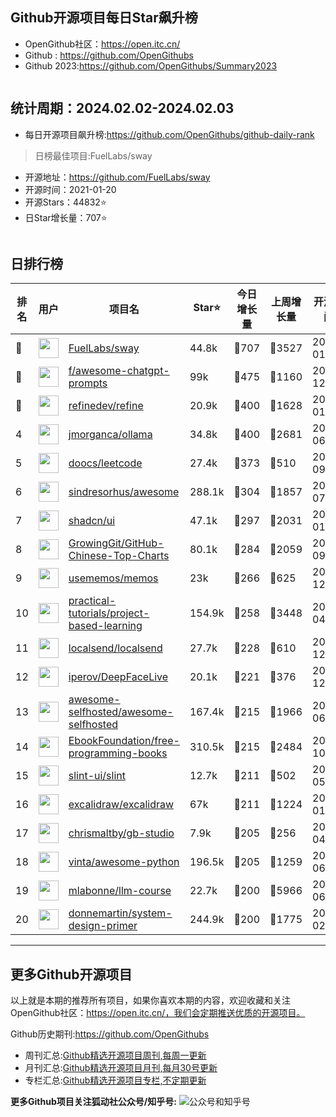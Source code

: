 ## Github开源项目每日Star飙升榜

- OpenGithub社区：https://open.itc.cn/
- Github : https://github.com/OpenGithubs
- Github 2023:https://github.com/OpenGithubs/Summary2023

![]()

## 统计周期：2024.02.02-2024.02.03

- 每日开源项目飙升榜:https://github.com/OpenGithubs/github-daily-rank



> 日榜最佳项目:FuelLabs/sway  

- 开源地址：https://github.com/FuelLabs/sway
- 开源时间：2021-01-20
- 开源Stars：44832⭐
- 日Star增长量：707⭐

![]()


## 日排行榜

| 排名        |  用户     |  项目名          | Star⭐          | 今日增长量     | 上周增长量      |  开源时间   |
|------------|------------|---------------|---------------- |--------------|----------------|------------|
| 🥇 | <img src="https://avatars.githubusercontent.com/u/55993183?v=4" alt="" size="32" height="32" width="32" data-view-component="true" class="avatar circle"> | [FuelLabs/sway](https://github.com/FuelLabs/sway)| 44.8k  | 🔺707| 🔺3527 | 2021-01-20 |
| 🥈 | <img src="https://avatars.githubusercontent.com/u/196477?u=771bf9010ad2c32fe13ff71ceaad5563fc2824d3&v=4" alt="" size="32" height="32" width="32" data-view-component="true" class="avatar circle"> | [f/awesome-chatgpt-prompts](https://github.com/f/awesome-chatgpt-prompts)| 99k  | 🔺475| 🔺1160 | 2022-12-05 |
| 🥉 | <img src="https://avatars.githubusercontent.com/u/104967037?v=4" alt="" size="32" height="32" width="32" data-view-component="true" class="avatar circle"> | [refinedev/refine](https://github.com/refinedev/refine)| 20.9k  | 🔺400| 🔺1628 | 2021-01-20 |
| 4 | <img src="https://avatars.githubusercontent.com/u/151674099?v=4" alt="" size="32" height="32" width="32" data-view-component="true" class="avatar circle"> | [jmorganca/ollama](https://github.com/jmorganca/ollama)| 34.8k  | 🔺400| 🔺2681 | 2023-06-27 |
| 5 | <img src="https://avatars.githubusercontent.com/u/43716716?v=4" alt="" size="32" height="32" width="32" data-view-component="true" class="avatar circle"> | [doocs/leetcode](https://github.com/doocs/leetcode)| 27.4k  | 🔺373| 🔺510 | 2018-09-16 |
| 6 | <img src="https://avatars.githubusercontent.com/u/170270?u=34acd557a042ac478d273a4621570cadb6b0bd89&v=4" alt="" size="32" height="32" width="32" data-view-component="true" class="avatar circle"> | [sindresorhus/awesome](https://github.com/sindresorhus/awesome)| 288.1k  | 🔺304| 🔺1857 | 2014-07-11 |
| 7 | <img src="https://avatars.githubusercontent.com/u/139895814?v=4" alt="" size="32" height="32" width="32" data-view-component="true" class="avatar circle"> | [shadcn/ui](https://github.com/shadcn/ui)| 47.1k  | 🔺297| 🔺2031 | 2023-01-04 |
| 8 | <img src="https://avatars.githubusercontent.com/u/21018904?u=bcc423f3536e0ea420dfe438d96b36a7ff2704d7&v=4" alt="" size="32" height="32" width="32" data-view-component="true" class="avatar circle"> | [GrowingGit/GitHub-Chinese-Top-Charts](https://github.com/GrowingGit/GitHub-Chinese-Top-Charts)| 80.1k  | 🔺284| 🔺2059 | 2019-09-05 |
| 9 | <img src="https://avatars.githubusercontent.com/u/95764151?v=4" alt="" size="32" height="32" width="32" data-view-component="true" class="avatar circle"> | [usememos/memos](https://github.com/usememos/memos)| 23k  | 🔺266| 🔺625 | 2021-12-08 |
| 10 | <img src="https://avatars.githubusercontent.com/u/89421154?v=4" alt="" size="32" height="32" width="32" data-view-component="true" class="avatar circle"> | [practical-tutorials/project-based-learning](https://github.com/practical-tutorials/project-based-learning)| 154.9k  | 🔺258| 🔺3448 | 2017-04-12 |
| 11 | <img src="https://avatars.githubusercontent.com/u/120677616?v=4" alt="" size="32" height="32" width="32" data-view-component="true" class="avatar circle"> | [localsend/localsend](https://github.com/localsend/localsend)| 27.7k  | 🔺228| 🔺610 | 2022-12-16 |
| 12 | <img src="https://avatars.githubusercontent.com/u/8076202?u=2928fa5264ebcdb64c8175e726cbc2438e483ba2&v=4" alt="" size="32" height="32" width="32" data-view-component="true" class="avatar circle"> | [iperov/DeepFaceLive](https://github.com/iperov/DeepFaceLive)| 20.1k  | 🔺221| 🔺376 | 2020-12-15 |
| 13 | <img src="https://avatars.githubusercontent.com/u/24270415?v=4" alt="" size="32" height="32" width="32" data-view-component="true" class="avatar circle"> | [awesome-selfhosted/awesome-selfhosted](https://github.com/awesome-selfhosted/awesome-selfhosted)| 167.4k  | 🔺215| 🔺1966 | 2015-06-01 |
| 14 | <img src="https://avatars.githubusercontent.com/u/14127308?v=4" alt="" size="32" height="32" width="32" data-view-component="true" class="avatar circle"> | [EbookFoundation/free-programming-books](https://github.com/EbookFoundation/free-programming-books)| 310.5k  | 🔺215| 🔺2484 | 2013-10-11 |
| 15 | <img src="https://avatars.githubusercontent.com/u/64742117?v=4" alt="" size="32" height="32" width="32" data-view-component="true" class="avatar circle"> | [slint-ui/slint](https://github.com/slint-ui/slint)| 12.7k  | 🔺211| 🔺502 | 2020-05-04 |
| 16 | <img src="https://avatars.githubusercontent.com/u/59452120?v=4" alt="" size="32" height="32" width="32" data-view-component="true" class="avatar circle"> | [excalidraw/excalidraw](https://github.com/excalidraw/excalidraw)| 67k  | 🔺211| 🔺1224 | 2020-01-02 |
| 17 | <img src="https://avatars.githubusercontent.com/u/16776042?u=f864c54158cf721c0815808fdd39ed117c080def&v=4" alt="" size="32" height="32" width="32" data-view-component="true" class="avatar circle"> | [chrismaltby/gb-studio](https://github.com/chrismaltby/gb-studio)| 7.9k  | 🔺205| 🔺256 | 2019-04-17 |
| 18 | <img src="https://avatars.githubusercontent.com/u/652070?u=95b472a9a11b64ee0f74512ad918d762d42c213c&v=4" alt="" size="32" height="32" width="32" data-view-component="true" class="avatar circle"> | [vinta/awesome-python](https://github.com/vinta/awesome-python)| 196.5k  | 🔺205| 🔺1259 | 2014-06-28 |
| 19 | <img src="https://avatars.githubusercontent.com/u/81252890?u=f9898d723658a498328f14f717e1eeccb42ca675&v=4" alt="" size="32" height="32" width="32" data-view-component="true" class="avatar circle"> | [mlabonne/llm-course](https://github.com/mlabonne/llm-course)| 22.7k  | 🔺200| 🔺5966 | 2023-06-18 |
| 20 | <img src="https://avatars.githubusercontent.com/u/5458997?u=f1007b583e55e7ccfb6ccf0e200051156112dd9b&v=4" alt="" size="32" height="32" width="32" data-view-component="true" class="avatar circle"> | [donnemartin/system-design-primer](https://github.com/donnemartin/system-design-primer)| 244.9k  | 🔺200| 🔺1775 | 2017-02-27 |

---
## 更多Github开源项目

以上就是本期的推荐所有项目，如果你喜欢本期的内容，欢迎收藏和关注OpenGithub社区：https://open.itc.cn/，我们会定期推送优质的开源项目。

Github历史期刊:https://github.com/OpenGithubs
- 周刊汇总:[Github精选开源项目周刊,每周一更新](https://github.com/OpenGithubs/weekly)
- 月刊汇总:[Github精选开源项目月刊,每月30号更新](https://github.com/OpenGithubs/monthly)
- 专栏汇总:[Github精选开源项目专栏,不定期更新](https://github.com/OpenGithubs/selectedColumn)

**更多Github项目关注狐动社公众号/知乎号:**
![公众号和知乎号]()
